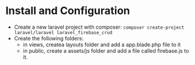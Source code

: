 # Install and Configuration

-   Create a new laravel project with composer: `composer create-project laravel/laravel laravel_firebase_crud`
-   Create the following folders:
    -   in views, createa layouts folder and add a app.blade.php file to it
    -   in public, create a assets/js folder and add a file called firebase.js to it.
